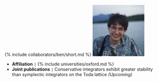 {% include collaborators/ben/short.md %}
<img src="/assets/img/collaborators/ben.jpeg" alt="Benjamin Castellaz" width="167" />
- **Affiliation** <code>&#124;</code> {% include universities/oxford.md %}
- **Joint publications** <code>&#124;</code> Conservative integrators exhibit greater stability than symplectic integrators on the Toda lattice *(Upcoming)*